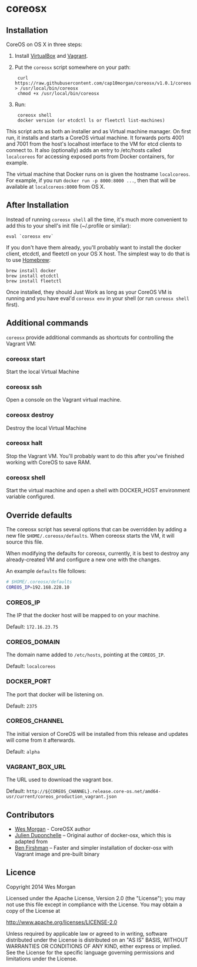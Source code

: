 coreosx
=======

## Installation

CoreOS on OS X in three steps:

1. Install [VirtualBox](https://www.virtualbox.org/wiki/Downloads) and [Vagrant](http://www.vagrantup.com/downloads.html).

2. Put the `coreosx` script somewhere on your path:

        curl https://raw.githubusercontent.com/cap10morgan/coreosx/v1.0.1/coreosx > /usr/local/bin/coreosx
        chmod +x /usr/local/bin/coreosx

3. Run:

        coreosx shell
        docker version (or etcdctl ls or fleetctl list-machines)


This script acts as both an installer and as Virtual machine manager. On first run, it installs and starts a CoreOS virtual machine. It forwards ports 4001 and 7001 from the host's localhost interface to the VM for etcd clients to connect to. It also (optionally) adds an entry to /etc/hosts called `localcoreos` for accessing exposed ports from Docker containers, for example.

The virtual machine that Docker runs on is given the hostname `localcoreos`. For example, if you run `docker run -p 8000:8000 ...`, then that will be available at `localcoreos:8000` from OS X.

## After Installation

Instead of running `coreosx shell` all the time, it's much more convenient to
add this to your shell's init file (~/.profile or similar):

    eval `coreosx env`

If you don't have them already, you'll probably want to install the docker client, etcdctl, and fleetctl
on your OS X host. The simplest way to do that is to use [Homebrew](http://brew.sh):

    brew install docker
    brew install etcdctl
    brew install fleetctl

Once installed, they should Just Work as long as your CoreOS VM is running and you have eval'd `coreosx env`
in your shell (or run `coreosx shell` first).

## Additional commands

`coreosx` provide additional commands as shortcuts for controlling the Vagrant VM:

### coreosx start

Start the local Virtual Machine

### coreosx ssh

Open a console on the Vagrant virtual machine.

### coreosx destroy

Destroy the local Virtual Machine

### coreosx halt

Stop the Vagrant VM. You'll probably want to do this after you've finished working with CoreOS to save RAM.

### coreosx shell

Start the virtual machine and open a shell with DOCKER_HOST environment variable configured.


## Override defaults

The coreosx script has several options that can be overridden by adding a
new file `$HOME/.coreosx/defaults`. When coreosx starts the VM, it will
source this file.

When modifying the defaults for coreosx, currently, it is best to destroy
any already-created VM and configure a new one with the changes.

An example `defaults` file follows:

```bash
# $HOME/.coreosx/defaults
COREOS_IP=192.168.228.10
```

### COREOS_IP

The IP that the docker host will be mapped to on your machine.

Default: `172.16.23.75`

### COREOS_DOMAIN

The domain name added to `/etc/hosts`, pointing at the `COREOS_IP`.

Default: `localcoreos`

### DOCKER_PORT

The port that docker will be listening on.

Default: `2375`

### COREOS_CHANNEL

The initial version of CoreOS will be installed from this release and updates will come from it afterwards.

Default: `alpha`

### VAGRANT_BOX_URL

The URL used to download the vagrant box.

Default: `http://${COREOS_CHANNEL}.release.core-os.net/amd64-usr/current/coreos_production_vagrant.json`

## Contributors

* [Wes Morgan](https://github.com/cap10morgan) - CoreOSX author
* [Julien Duponchelle](https://github.com/noplay/) – Original author of docker-osx, which this is adapted from
* [Ben Firshman](https://github.com/bfirsh) – Faster and simpler installation of docker-osx with Vagrant image and pre-built binary

## Licence

Copyright 2014 Wes Morgan

Licensed under the Apache License, Version 2.0 (the "License");
you may not use this file except in compliance with the License.
You may obtain a copy of the License at

http://www.apache.org/licenses/LICENSE-2.0

Unless required by applicable law or agreed to in writing, software
distributed under the License is distributed on an "AS IS" BASIS,
WITHOUT WARRANTIES OR CONDITIONS OF ANY KIND, either express or implied.
See the License for the specific language governing permissions and
limitations under the License.
